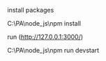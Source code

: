 install packages

C:\PA\node_js\npm install


run (http://127.0.0.1:3000/)

C:\PA\node_js\npm run devstart
